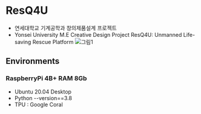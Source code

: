 # ResQ4U
- 연세대학교 기계공학과 창의제품설계 프로젝트
- Yonsei University M.E Creative Design Project
ResQ4U: Unmanned Life-saving Rescue Platform
![그림1](https://user-images.githubusercontent.com/94898107/230811493-e028118d-2728-4652-8ec0-f626edd087b4.png)

## Environments
### RaspberryPi 4B+ RAM 8Gb
- Ubuntu 20.04 Desktop
- Python --version==3.8
- TPU : Google Coral
